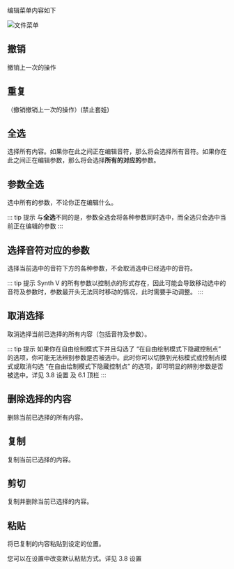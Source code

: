 编辑菜单内容如下

![文件菜单](/synthesizer-v-r2-docs/2/2.10.png)

## 撤销

撤销上一次的操作

## 重复

（撤销撤销上一次的操作）(禁止套娃)

## 全选

选择所有内容。如果你在此之间正在编辑音符，那么将会选择所有音符。如果你在此之间正在编辑参数，那么将会选择**所有的对应的**参数。

## 参数全选

选中所有的参数，不论你正在编辑什么。

::: tip 提示
与**全选**不同的是，参数全选会将各种参数同时选中，而全选只会选中当前正在编辑的参数
:::

## 选择音符对应的参数

选择当前选中的音符下方的各种参数，不会取消选中已经选中的音符。

::: tip 提示
Synth V 的所有参数以控制点的形式存在，因此可能会导致移动选中的音符及参数时，参数最开头无法同时移动的情况，此时需要手动调整。
:::

## 取消选择

取消选择当前已选择的所有内容（包括音符及参数）。

::: tip 提示
如果你在自由绘制模式下并且勾选了 “在自由绘制模式下隐藏控制点” 的选项，你可能无法辨别参数是否被选中。此时你可以切换到光标模式或控制点模式或取消勾选 “在自由绘制模式下隐藏控制点” 的选项，即可明显的辨别参数是否被选中。详见 3.8 设置 及 6.1 顶栏
:::

## 删除选择的内容

删除当前已选择的所有内容。

## 复制

复制当前已选择的内容。

## 剪切

复制并删除当前已选择的内容。

## 粘贴

将已复制的内容粘贴到设定的位置。

您可以在设置中改变默认粘贴方式。详见 3.8 设置

<Vssue :title="$title" />